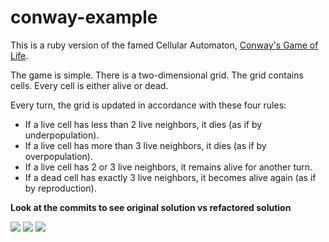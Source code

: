 # conway-example

This is a ruby version of the famed Cellular Automaton, [Conway's Game of Life](http://en.wikipedia.org/wiki/Conway%27s_Game_of_Life).

The game is simple. There is a two-dimensional grid. The grid contains cells. Every cell is either alive or dead.

Every turn, the grid is updated in accordance with these four rules:
  - If a live cell has less than 2 live neighbors, it dies (as if by underpopulation).
  - If a live cell has more than 3 live neighbors, it dies (as if by overpopulation).
  - If a live cell has 2 or 3 live neighbors, it remains alive for another turn.
  - If a dead cell has exactly 3 live neighbors, it becomes alive again (as if by reproduction).
  
**Look at the commits to see original solution vs refactored solution**

<img src='http://upload.wikimedia.org/wikipedia/commons/thumb/4/45/Glider.svg/220px-Glider.svg.png'/>
<img src='http://upload.wikimedia.org/wikipedia/commons/thumb/4/45/Glider.svg/220px-Glider.svg.png'/>
<img src='http://upload.wikimedia.org/wikipedia/commons/thumb/4/45/Glider.svg/220px-Glider.svg.png'/>
